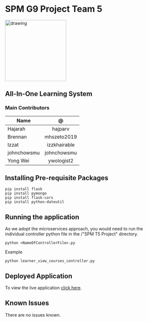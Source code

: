 # SPM G9 Project Team 5

<img src="https://user-images.githubusercontent.com/79787784/141077907-57ba8b38-38b4-4f94-847e-43b069244c22.png" alt="drawing" style="width:200px;"/>

## All-In-One Learning System

### Main Contributors
| Name  | @ |
| ------------|:---------------:|
| Hajarah     | hajparv      |
| Brennan     |  mhszeto2019      |
| Izzat       | izzkhairable     |
|  johnchowsmu |       johnchowsmu    |
| Yong Wei    | ywologist2    |


## Installing Pre-requisite Packages
```
pip install flask
pip install pymongo
pip install flask-cors
pip install python-dateutil
```

## Running the application
As we adopt the microservices approach, you would need to run the individual controller python file in the /"SPM T5 Project" directory.
```
python <NameOfControllerFile>.py
```

Example
```
python learner_view_courses_controller.py
```

## Deployed Application
To view the live application
[click here](http://18.234.140.174:5013/login).

## Known Issues
There are no issues known.
